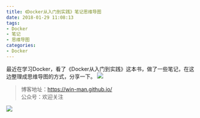```yaml
---
title: 《Docker从入门到实践》笔记思维导图
date: 2018-01-29 11:08:13
tags:
- Docker
- 笔记
- 思维导图
categories:
- Docker
---
```

最近在学习Docker，看了《Docker从入门到实践》这本书，做了一些笔记，在这边整理成思维导图的方式，分享一下。
![](http://oc4wmeyj8.bkt.clouddn.com/Docker%E7%AC%94%E8%AE%B0%E6%80%9D%E7%BB%B4%E5%AF%BC%E5%9B%BE.png)
> 博客地址：https://win-man.github.io/  
> 公众号：欢迎关注  

![](https://user-gold-cdn.xitu.io/2018/8/16/165435ce71d2b88b?w=258&h=258&f=jpeg&s=26568)
